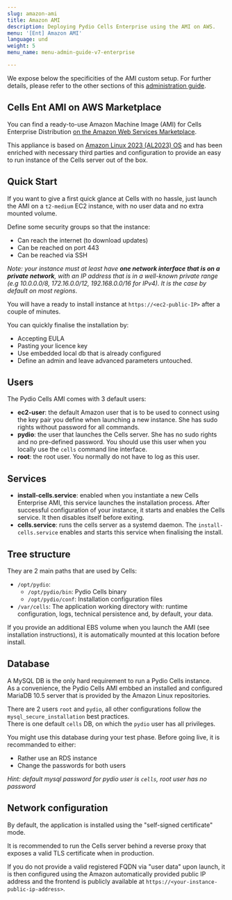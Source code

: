 ```yaml
---
slug: amazon-ami
title: Amazon AMI
description: Deploying Pydio Cells Enterprise using the AMI on AWS.
menu: '[Ent] Amazon AMI'
language: und
weight: 5
menu_name: menu-admin-guide-v7-enterprise

---
```

We expose below the specificities of the AMI custom setup. For further details, please refer to the other sections of this [administration guide](https://pydio.com/en/docs/administration-guides).

## Cells Ent AMI on AWS Marketplace

You can find a ready-to-use Amazon Machine Image (AMI) for Cells Enterprise Distribution [on the Amazon Web Services Marketplace](https://aws.amazon.com/marketplace/pp/B08CNGR8ZP).

This appliance is based on [Amazon Linux 2023 (AL2023) OS](https://aws.amazon.com/linux/amazon-linux-2023) and has been enriched with necessary third parties and configuration to provide an easy to run instance of the Cells server out of the box.

## Quick Start

If you want to give a first quick glance at Cells with no hassle, just launch the AMI on a `t2-medium` EC2 instance, with no user data and no extra mounted volume.

Define some security groups so that the instance:

- Can reach the internet (to download updates)
- Can be reached on port 443
- Can be reached via SSH

_Note: your instance must at least have **one network interface that is on a private network**, with an IP address that is in a well-known private range (e.g 10.0.0.0/8, 172.16.0.0/12, 192.168.0.0/16 for IPv4). It is the case by default on most regions_.

You will have a ready to install instance at `https://<ec2-public-IP>` after a couple of minutes.

You can quickly finalise the installation by:

- Accepting EULA
- Pasting your licence key
- Use embedded local db that is already configured
- Define an admin and leave advanced parameters untouched.

## Users

The Pydio Cells AMI comes with 3 default users:

- **ec2-user**: the default Amazon user that is to be used to connect using the key pair you define when launching a new instance. She has sudo rights without password for all commands.
- **pydio**: the user that launches the Cells server. She has no sudo rights and no pre-defined password. You should use this user when you locally use the `cells` command line interface.
- **root**: the root user. You normally do not have to log as this user.

## Services

- **install-cells.service**: enabled when you instantiate a new Cells Enterprise AMI, this service launches the installation process. After successful configuration of your instance, it starts and enables the Cells service. It then disables itself before exiting.
- **cells.service**: runs the cells server as a systemd daemon. The `install-cells.service` enables and starts this service when finalising the install.

## Tree structure

They are 2 main paths that are used by Cells:

- `/opt/pydio`:
  - `/opt/pydio/bin`: Pydio Cells binary
  - `/opt/pydio/conf`: Installation configuration files
- `/var/cells`: The application working directory with: runtime configuration, logs, technical persistence and, by default, your data.  

If you provide an additional EBS volume when you launch the AMI (see installation instructions), it is automatically mounted at this location before install.

## Database

A MySQL DB is the only hard requirement to run a Pydio Cells instance.  
As a convenience, the Pydio Cells AMI embbed an installed and configured MariaDB 10.5 server that is provided by the Amazon Linux repositories.

There are 2 users `root` and `pydio`, all other configurations follow the `mysql_secure_installation` best practices.  
There is one default `cells` DB, on which the `pydio` user has all privileges.

You might use this database during your test phase. Before going live, it is recommanded to either:

- Rather use an RDS instance
- Change the passwords for both users

_Hint: default mysql password for pydio user is `cells`, root user has no password_

## Network configuration

By default, the application is installed using the "self-signed certificate" mode.

It is recommended to run the Cells server behind a reverse proxy that exposes a valid TLS certificate when in production.

If you do not provide a valid registered FQDN via "user data" upon launch, it is then configured using the Amazon automatically provided public IP address and the frontend is publicly available at `https://<your-instance-public-ip-address>`.

